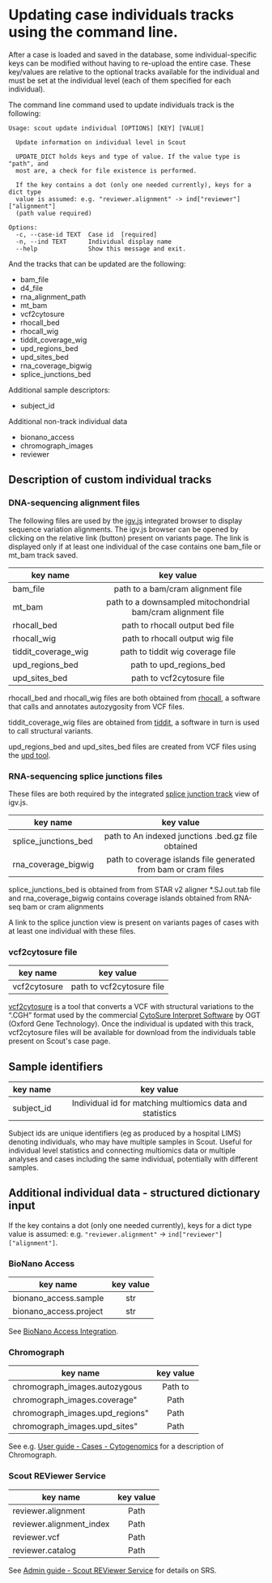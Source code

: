 # Updating case individuals tracks using the command line.

After a case is loaded and saved in the database, some individual-specific keys can be modified without having to re-upload the entire case.
These key/values are relative to the optional tracks available for the individual and must be set at the individual level (each of them specified for each individual).

The command line command used to update individuals track is the following:
```
Usage: scout update individual [OPTIONS] [KEY] [VALUE]

  Update information on individual level in Scout

  UPDATE_DICT holds keys and type of value. If the value type is "path", and
  most are, a check for file existence is performed.

  If the key contains a dot (only one needed currently), keys for a dict type
  value is assumed: e.g. "reviewer.alignment" -> ind["reviewer"]["alignment"]
  (path value required)

Options:
  -c, --case-id TEXT  Case id  [required]
  -n, --ind TEXT      Individual display name
  --help              Show this message and exit.
```
And the tracks that can be updated are the following:
- bam_file
- d4_file
- rna_alignment_path
- mt_bam
- vcf2cytosure
- rhocall_bed
- rhocall_wig
- tiddit_coverage_wig
- upd_regions_bed
- upd_sites_bed
- rna_coverage_bigwig
- splice_junctions_bed

Additional sample descriptors:
- subject_id

Additional non-track individual data
- bionano_access
- chromograph_images
- reviewer


## Description of custom individual tracks

### DNA-sequencing alignment files
The following files are used by the [igv.js](https://github.com/igvteam/igv.js/wiki/Alignment-Track) integrated browser to display sequence variation alignments. The igv.js browser can be opened by clicking on the relative link (button) present on variants page. The link is displayed only if at least one individual of the case contains one bam_file or mt_bam track saved.

| key name            | key value     |
| --------------------|:-------------:|
| bam_file            | path to a bam/cram alignment file                           |
| mt_bam              | path to a downsampled mitochondrial bam/cram alignment file |
| rhocall_bed         | path to rhocall output bed file                             |
| rhocall_wig         | path to rhocall output wig file                             |
| tiddit_coverage_wig | path to tiddit wig coverage file                            |
| upd_regions_bed     | path to upd_regions_bed                                     |
| upd_sites_bed       | path to vcf2cytosure file                                   |

rhocall_bed and rhocall_wig files are both obtained from [rhocall](https://github.com/dnil/rhocall), a software that calls and annotates autozygosity from VCF files.

tiddit_coverage_wig files are obtained from [tiddit](https://github.com/SciLifeLab/TIDDIT), a software in turn is used to call structural variants.

upd_regions_bed and upd_sites_bed files are created from VCF files using the [upd tool](https://github.com/bjhall/upd).


### RNA-sequencing splice junctions files
These files are both required by the integrated [splice junction track](https://github.com/igvteam/igv.js/wiki/Splice-Junctions) view of igv.js.

| key name             | key value     |
| -------------------- |:-------------:|
| splice_junctions_bed | path to An indexed junctions .bed.gz file obtained             |
| rna_coverage_bigwig  | path to coverage islands file generated from bam or cram files |

splice_junctions_bed is obtained from from STAR v2 aligner *.SJ.out.tab file and rna_coverage_bigwig contains coverage islands obtained from RNA-seq bam or cram alignments

A link to the splice junction view is present on variants pages of cases with at least one individual with these files.

### vcf2cytosure file

| key name      | key value     |
| ------------- |:-------------:|
| vcf2cytosure | path to vcf2cytosure file  |

[vcf2cytosure](https://github.com/NBISweden/vcf2cytosure) is a tool that converts a VCF with structural variations to the “.CGH” format used by the commercial [CytoSure Interpret Software](https://www.ogt.com/products/product-search/cytosure-interpret-software/) by OGT (Oxford Gene Technology). Once the individual is updated with this track, vcf2cytosure files will be available for download from the individuals table present on Scout's case page.

## Sample identifiers

| key name      |                         key value                         |
| ------------- |:---------------------------------------------------------:|
| subject_id    | Individual id for matching multiomics data and statistics |

Subject ids are unique identifiers (eg as produced by a hospital LIMS) denoting individuals, who may have multiple samples in Scout.
Useful for individual level statistics and connecting multiomics data or multiple analyses and cases including the same individual, potentially
with different samples.

## Additional individual data - structured dictionary input

If the key contains a dot (only one needed currently), keys for a dict type
value is assumed: e.g. `"reviewer.alignment"` -> `ind["reviewer"]["alignment"]`.

### BioNano Access
| key name | key value |
| --- |:---------:|
| bionano_access.sample |    str    |
| bionano_access.project    |    str    |

See [BioNano Access Integration](../admin-guide/bionano_access_integration.md).

### Chromograph
| key name                     |   key value    |
|------------------------------|:--------------:|
|chromograph_images.autozygous |    Path to     |
|chromograph_images.coverage"|      Path      |
|chromograph_images.upd_regions"|      Path      |
|chromograph_images.upd_sites"|          Path            |
See e.g. [User guide - Cases - Cytogenomics](../user-guide/cases.md#Cytogenomics) for a description of Chromograph.

### Scout REViewer Service

| key name                 | key value |
|--------------------------|:---------:|
| reviewer.alignment       |   Path    |
| reviewer.alignment_index |  Path    |
| reviewer.vcf             |  Path    |
| reviewer.catalog         |  Path    |

See [Admin guide - Scout REViewer Service](reviewer_service.md) for details on SRS.

